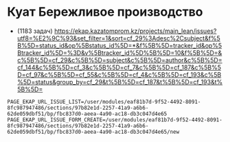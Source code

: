 # Куат Бережливое производство

- (1183 задач) https://ekap.kazatomprom.kz/projects/main_lean/issues?utf8=%E2%9C%93&set_filter=1&sort=cf_29%3Adesc%2Csubject&f%5B%5D=status_id&op%5Bstatus_id%5D=*&f%5B%5D=tracker_id&op%5Btracker_id%5D=%3D&v%5Btracker_id%5D%5B%5D=10&f%5B%5D=&c%5B%5D=cf_29&c%5B%5D=subject&c%5B%5D=author&c%5B%5D=cf_144&c%5B%5D=cf_3&c%5B%5D=cf_7&c%5B%5D=cf_187&c%5B%5D=cf_97&c%5B%5D=cf_55&c%5B%5D=cf_4&c%5B%5D=cf_193&c%5B%5D=status&group_by=cf_29&t%5B%5D=cf_187&t%5B%5D=cf_193&t%5B%5D=

```env
PAGE_EKAP_URL_ISSUE_LIST=/user/modules/eaf81b7d-9f52-4492-8091-8fc987947486/sections/97b82e1d-2257-41a9-a6b6-62de059dbf51/bp/fbc837d0-aeea-4a90-ac18-db3c047d4e65
PAGE_EKAP_URL_ISSUE_FORM_CREATE=/user/modules/eaf81b7d-9f52-4492-8091-8fc987947486/sections/97b82e1d-2257-41a9-a6b6-62de059dbf51/bp/fbc837d0-aeea-4a90-ac18-db3c047d4e65/new
```
